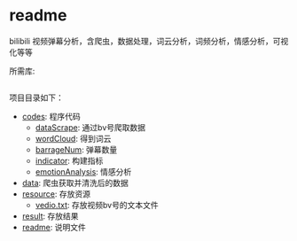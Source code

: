 # readme

bilibili 视频弹幕分析，含爬虫，数据处理，词云分析，词频分析，情感分析，可视化等等

所需库:

```shell

```

项目目录如下：

* [codes](codes): 程序代码
    * [dataScrape](codes/dataScrape/): 通过bv号爬取数据
    * [wordCloud](codes/wordCloud/): 得到词云
    * [barrageNum](codes/barrageNum/): 弹幕数量
    * [indicator](codes/indicator/): 构建指标
    * [emotionAnalysis](codes/emotionAnalysis/): 情感分析
* [data](data): 爬虫获取并清洗后的数据
* [resource](resource): 存放资源
    * [vedio.txt](resource/vedio.txt): 存放视频bv号的文本文件
* [result](result): 存放结果
* [readme](readme.md): 说明文件

